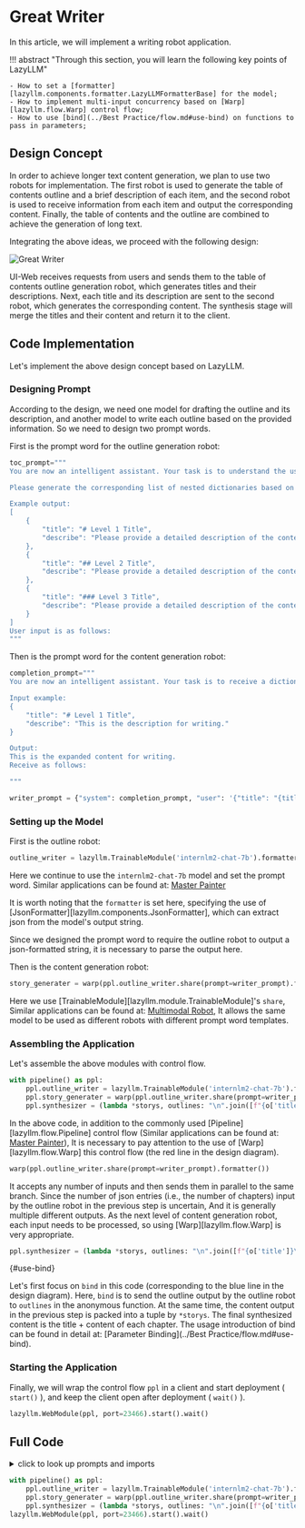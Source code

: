 # Great Writer

In this article, we will implement a writing robot application.

!!! abstract "Through this section, you will learn the following key points of LazyLLM"

    - How to set a [formatter][lazyllm.components.formatter.LazyLLMFormatterBase] for the model;
    - How to implement multi-input concurrency based on [Warp][lazyllm.flow.Warp] control flow;
    - How to use [bind](../Best Practice/flow.md#use-bind) on functions to pass in parameters;

## Design Concept

In order to achieve longer text content generation, we plan to use two robots for implementation. The first robot is used to generate the table of contents outline and a brief description of each item, and the second robot is used to receive information from each item and output the corresponding content. Finally, the table of contents and the outline are combined to achieve the generation of long text.

Integrating the above ideas, we proceed with the following design:

![Great Writer](../assets/4_great_writer.svg)

UI-Web receives requests from users and sends them to the table of contents outline generation robot, which generates titles and their descriptions. Next, each title and its description are sent to the second robot, which generates the corresponding content. The synthesis stage will merge the titles and their content and return it to the client.

## Code Implementation

Let's implement the above design concept based on LazyLLM.

### Designing Prompt

According to the design, we need one model for drafting the outline and its description, and another model to write each outline based on the provided information. So we need to design two prompt words.

First is the prompt word for the outline generation robot:

```python
toc_prompt="""
You are now an intelligent assistant. Your task is to understand the user's input and convert the outline into a list of nested dictionaries. Each dictionary contains a `title` and a `describe`, where the `title` should clearly indicate the level using Markdown format, and the `describe` is a description and writing guide for that section.

Please generate the corresponding list of nested dictionaries based on the following user input:

Example output:
[
    {
        "title": "# Level 1 Title",
        "describe": "Please provide a detailed description of the content under this title, offering background information and core viewpoints."
    },
    {
        "title": "## Level 2 Title",
        "describe": "Please provide a detailed description of the content under this title, giving specific details and examples to support the viewpoints of the Level 1 title."
    },
    {
        "title": "### Level 3 Title",
        "describe": "Please provide a detailed description of the content under this title, deeply analyzing and providing more details and data support."
    }
]
User input is as follows:
"""
```

Then is the prompt word for the content generation robot:

``` python
completion_prompt="""
You are now an intelligent assistant. Your task is to receive a dictionary containing `title` and `describe`, and expand the writing according to the guidance in `describe`.

Input example:
{
    "title": "# Level 1 Title",
    "describe": "This is the description for writing."
}

Output:
This is the expanded content for writing.
Receive as follows:

"""

writer_prompt = {"system": completion_prompt, "user": '{"title": "{title}", "describe": "{describe}"}'}
```

### Setting up the Model

First is the outline robot:

```python
outline_writer = lazyllm.TrainableModule('internlm2-chat-7b').formatter(JsonFormatter()).prompt(toc_prompt)
```

Here we continue to use the `internlm2-chat-7b` model and set the prompt word. Similar applications can be found at: [Master Painter](painting_master.md#use-prompt)

It is worth noting that the `formatter` is set here, specifying the use of [JsonFormatter][lazyllm.components.JsonFormatter], which can extract json from the model's output string.

Since we designed the prompt word to require the outline robot to output a json-formatted string, it is necessary to parse the output here.

Then is the content generation robot:

```python
story_generater = warp(ppl.outline_writer.share(prompt=writer_prompt).formatter())
```

Here we use [TrainableModule][lazyllm.module.TrainableModule]'s `share`, Similar applications can be found at: [Multimodal Robot](multimodal_robot.md#use_share),
It allows the same model to be used as different robots with different prompt word templates.

### Assembling the Application

Let's assemble the above modules with control flow.

```python
with pipeline() as ppl:
    ppl.outline_writer = lazyllm.TrainableModule('internlm2-chat-7b').formatter(JsonFormatter()).prompt(toc_prompt)
    ppl.story_generater = warp(ppl.outline_writer.share(prompt=writer_prompt).formatter())
    ppl.synthesizer = (lambda *storys, outlines: "\n".join([f"{o['title']}\n{s}" for s, o in zip(storys, outlines)])) | bind(outlines=ppl.outline_writer)
```

In the above code, in addition to the commonly used [Pipeline][lazyllm.flow.Pipeline] control flow (Similar applications can be found at: [Master Painter](painting_master.md#use-pipeline)),
It is necessary to pay attention to the use of [Warp][lazyllm.flow.Warp] this control flow (the red line in the design diagram).

```python
warp(ppl.outline_writer.share(prompt=writer_prompt).formatter())
```

It accepts any number of inputs and then sends them in parallel to the same branch. Since the number of json entries (i.e., the number of chapters) input by the outline robot in the previous step is uncertain,
And it is generally multiple different outputs. As the next level of content generation robot, each input needs to be processed, so using [Warp][lazyllm.flow.Warp] is very appropriate.

```python
ppl.synthesizer = (lambda *storys, outlines: "\n".join([f"{o['title']}\n{s}" for s, o in zip(storys, outlines)])) | bind(outlines=ppl.outline_writer)
```

[](){#use-bind}

Let's first focus on `bind` in this code (corresponding to the blue line in the design diagram). Here, `bind` is to send the outline output by the outline robot to `outlines` in the anonymous function.
At the same time, the content output in the previous step is packed into a tuple by `*storys`. The final synthesized content is the title + content of each chapter. The usage introduction of bind can be found in detail at: [Parameter Binding](../Best Practice/flow.md#use-bind).

### Starting the Application

Finally, we will wrap the control flow `ppl` in a client and start deployment ( `start()` ), and keep the client open after deployment ( `wait()` ).

```python
lazyllm.WebModule(ppl, port=23466).start().wait()
```

## Full Code

<details>
<summary>click to look up prompts and imports</summary>

```python
import lazyllm
from lazyllm import pipeline, warp, bind
from lazyllm.components.formatter import JsonFormatter

toc_prompt="""
You are now an intelligent assistant. Your task is to understand the user's input and convert the outline into a list of nested dictionaries. Each dictionary contains a `title` and a `describe`, where the `title` should clearly indicate the level using Markdown format, and the `describe` is a description and writing guide for that section.

Please generate the corresponding list of nested dictionaries based on the following user input:

Example output:
[
    {
        "title": "# Level 1 Title",
        "describe": "Please provide a detailed description of the content under this title, offering background information and core viewpoints."
    },
    {
        "title": "## Level 2 Title",
        "describe": "Please provide a detailed description of the content under this title, giving specific details and examples to support the viewpoints of the Level 1 title."
    },
    {
        "title": "### Level 3 Title",
        "describe": "Please provide a detailed description of the content under this title, deeply analyzing and providing more details and data support."
    }
]
User input is as follows:
"""

completion_prompt="""
You are now an intelligent assistant. Your task is to receive a dictionary containing `title` and `describe`, and expand the writing according to the guidance in `describe`.

Input example:
{
    "title": "# Level 1 Title",
    "describe": "This is the description for writing."
}

Output:
This is the expanded content for writing.
Receive as follows:

"""

writer_prompt = {"system": completion_prompt, "user": '{"title": {title}, "describe": {describe}}'}
```
</details>

```python
with pipeline() as ppl:
    ppl.outline_writer = lazyllm.TrainableModule('internlm2-chat-7b').formatter(JsonFormatter()).prompt(toc_prompt)
    ppl.story_generater = warp(ppl.outline_writer.share(prompt=writer_prompt).formatter())
    ppl.synthesizer = (lambda *storys, outlines: "\n".join([f"{o['title']}\n{s}" for s, o in zip(storys, outlines)])) | bind(outlines=ppl.outline_writer)
lazyllm.WebModule(ppl, port=23466).start().wait()
```